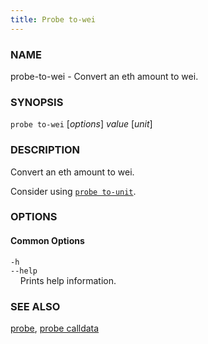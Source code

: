 ```yaml
---
title: Probe to-wei
---
```


### NAME

probe-to-wei - Convert an eth amount to wei.

### SYNOPSIS

`probe to-wei` [*options*] *value* [*unit*]

### DESCRIPTION

Convert an eth amount to wei.

Consider using [`probe to-unit`](./probe-to-unit.md).

### OPTIONS

#### Common Options

`-h`  
`--help`  
&nbsp;&nbsp;&nbsp;&nbsp;Prints help information.

### SEE ALSO

[probe](./probe.md), [probe calldata](./probe-to-unit.md)
